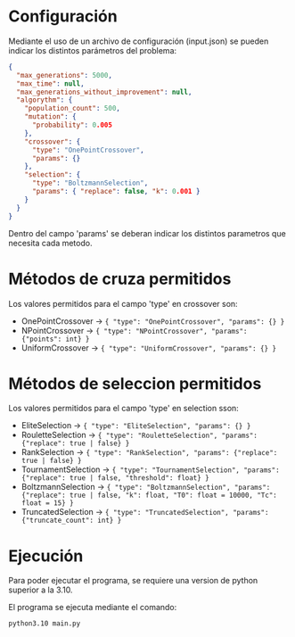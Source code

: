 # Configuración

Mediante el uso de un archivo de configuración (input.json) se pueden indicar los distintos parámetros del problema:

```json
{
  "max_generations": 5000,
  "max_time": null,
  "max_generations_without_improvement": null,
  "algorythm": {
    "population_count": 500,
    "mutation": {
      "probability": 0.005
    },
    "crossover": {
      "type": "OnePointCrossover",
      "params": {}
    },
    "selection": {
      "type": "BoltzmannSelection",
      "params": { "replace": false, "k": 0.001 }
    }
  }
}
```

Dentro del campo 'params' se deberan indicar los distintos parametros que necesita cada metodo.

# Métodos de cruza permitidos

Los valores permitidos para el campo 'type' en crossover son:

- OnePointCrossover -> `{ "type": "OnePointCrossover", "params": {} }`
- NPointCrossover -> `{ "type": "NPointCrossover", "params": {"points": int} }`
- UniformCrossover -> `{ "type": "UniformCrossover", "params": {} }`

# Métodos de seleccion permitidos

Los valores permitidos para el campo 'type' en selection sson:

- EliteSelection -> `{ "type": "EliteSelection", "params": {} }`
- RouletteSelection -> `{ "type": "RouletteSelection", "params": {"replace": true | false} }`
- RankSelection -> `{ "type": "RankSelection", "params": {"replace": true | false} }`
- TournamentSelection -> `{ "type": "TournamentSelection", "params": {"replace": true | false, "threshold": float} }`
- BoltzmannSelection -> `{ "type": "BoltzmannSelection", "params": {"replace": true | false, "k": float, "T0": float = 10000, "Tc": float = 15} }`
- TruncatedSelection -> `{ "type": "TruncatedSelection", "params": {"truncate_count": int} }`

# Ejecución

Para poder ejecutar el programa, se requiere una version de python superior a la 3.10.

El programa se ejecuta mediante el comando:

```
python3.10 main.py
```

